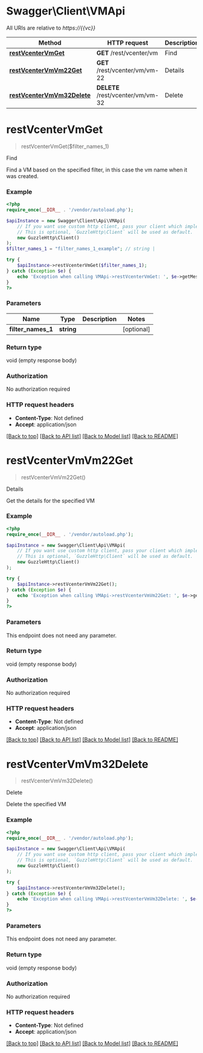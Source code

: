 # Swagger\Client\VMApi

All URIs are relative to *https://{{vc}}*

Method | HTTP request | Description
------------- | ------------- | -------------
[**restVcenterVmGet**](VMApi.md#restvcentervmget) | **GET** /rest/vcenter/vm | Find
[**restVcenterVmVm22Get**](VMApi.md#restvcentervmvm22get) | **GET** /rest/vcenter/vm/vm-22 | Details
[**restVcenterVmVm32Delete**](VMApi.md#restvcentervmvm32delete) | **DELETE** /rest/vcenter/vm/vm-32 | Delete

# **restVcenterVmGet**
> restVcenterVmGet($filter_names_1)

Find

Find a VM based on the specified filter, in this case the vm name when it was created.

### Example
```php
<?php
require_once(__DIR__ . '/vendor/autoload.php');

$apiInstance = new Swagger\Client\Api\VMApi(
    // If you want use custom http client, pass your client which implements `GuzzleHttp\ClientInterface`.
    // This is optional, `GuzzleHttp\Client` will be used as default.
    new GuzzleHttp\Client()
);
$filter_names_1 = "filter_names_1_example"; // string | 

try {
    $apiInstance->restVcenterVmGet($filter_names_1);
} catch (Exception $e) {
    echo 'Exception when calling VMApi->restVcenterVmGet: ', $e->getMessage(), PHP_EOL;
}
?>
```

### Parameters

Name | Type | Description  | Notes
------------- | ------------- | ------------- | -------------
 **filter_names_1** | **string**|  | [optional]

### Return type

void (empty response body)

### Authorization

No authorization required

### HTTP request headers

 - **Content-Type**: Not defined
 - **Accept**: application/json

[[Back to top]](#) [[Back to API list]](../../README.md#documentation-for-api-endpoints) [[Back to Model list]](../../README.md#documentation-for-models) [[Back to README]](../../README.md)

# **restVcenterVmVm22Get**
> restVcenterVmVm22Get()

Details

Get the details for the specified VM

### Example
```php
<?php
require_once(__DIR__ . '/vendor/autoload.php');

$apiInstance = new Swagger\Client\Api\VMApi(
    // If you want use custom http client, pass your client which implements `GuzzleHttp\ClientInterface`.
    // This is optional, `GuzzleHttp\Client` will be used as default.
    new GuzzleHttp\Client()
);

try {
    $apiInstance->restVcenterVmVm22Get();
} catch (Exception $e) {
    echo 'Exception when calling VMApi->restVcenterVmVm22Get: ', $e->getMessage(), PHP_EOL;
}
?>
```

### Parameters
This endpoint does not need any parameter.

### Return type

void (empty response body)

### Authorization

No authorization required

### HTTP request headers

 - **Content-Type**: Not defined
 - **Accept**: application/json

[[Back to top]](#) [[Back to API list]](../../README.md#documentation-for-api-endpoints) [[Back to Model list]](../../README.md#documentation-for-models) [[Back to README]](../../README.md)

# **restVcenterVmVm32Delete**
> restVcenterVmVm32Delete()

Delete

Delete the specified VM

### Example
```php
<?php
require_once(__DIR__ . '/vendor/autoload.php');

$apiInstance = new Swagger\Client\Api\VMApi(
    // If you want use custom http client, pass your client which implements `GuzzleHttp\ClientInterface`.
    // This is optional, `GuzzleHttp\Client` will be used as default.
    new GuzzleHttp\Client()
);

try {
    $apiInstance->restVcenterVmVm32Delete();
} catch (Exception $e) {
    echo 'Exception when calling VMApi->restVcenterVmVm32Delete: ', $e->getMessage(), PHP_EOL;
}
?>
```

### Parameters
This endpoint does not need any parameter.

### Return type

void (empty response body)

### Authorization

No authorization required

### HTTP request headers

 - **Content-Type**: Not defined
 - **Accept**: application/json

[[Back to top]](#) [[Back to API list]](../../README.md#documentation-for-api-endpoints) [[Back to Model list]](../../README.md#documentation-for-models) [[Back to README]](../../README.md)

